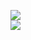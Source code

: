 [![](https://img.shields.io/badge/Made%20With-Github%20Spray-lightgrey.svg?style=for-the-badge&logo=github)](https://github.com/Annihil/github-spray#9684)  
[![](https://i.imgur.com/2DrTn0Z.gif)](https://github.com/Annihil/github-spray)
